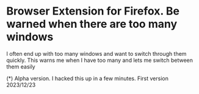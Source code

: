 # Browser Extension for Firefox. Be warned when there are too many windows

I often end up with too many windows and want to switch through them quickly. This warns me when I have too many and lets me switch between them easily


(*) Alpha version. I hacked this up in a few minutes.
First version 2023/12/23
